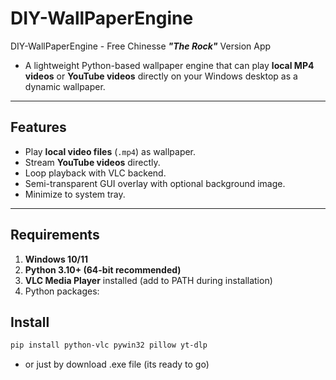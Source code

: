 # DIY-WallPaperEngine
DIY-WallPaperEngine - Free Chinesse ***"The Rock"*** Version App

- A lightweight Python-based wallpaper engine that can play **local MP4 videos** or **YouTube videos** directly on your Windows desktop as a dynamic wallpaper.

---

## Features
- Play **local video files** (`.mp4`) as wallpaper.  
- Stream **YouTube videos** directly.  
- Loop playback with VLC backend.  
- Semi-transparent GUI overlay with optional background image.  
- Minimize to system tray.

---

## Requirements
1. **Windows 10/11**  
2. **Python 3.10+ (64-bit recommended)**  
3. **VLC Media Player** installed (add to PATH during installation)  
4. Python packages:

## Install
```bash
pip install python-vlc pywin32 pillow yt-dlp
```
- or just by download .exe file (its ready to go)
